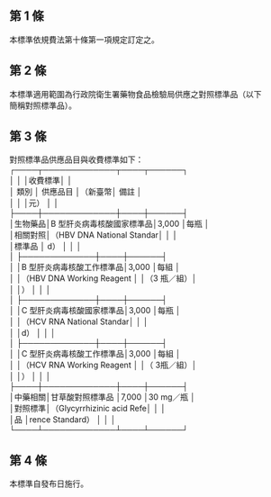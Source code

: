 第 1 條
-------
本標準依規費法第十條第一項規定訂定之。

第 2 條
-------
本標準適用範圍為行政院衛生署藥物食品檢驗局供應之對照標準品（以下  
簡稱對照標準品）。

第 3 條
-------
對照標準品供應品目與收費標準如下：  
┌────┬─────────────┬────┬──────┐  
│        │                          │收費標準│            │  
│  類別  │        供應品目          │（新臺幣│    備註    │  
│        │                          │元）    │            │  
├────┼─────────────┼────┼──────┤  
│生物藥品│B 型肝炎病毒核酸國家標準品│3,000   │每瓶        │  
│相關對照│（HBV DNA National Standar│        │            │  
│標準品  │ d）                      │        │            │  
│        ├─────────────┼────┼──────┤  
│        │B 型肝炎病毒核酸工作標準品│3,000   │每組        │  
│        │（HBV DNA Working Reagent │        │（3 瓶／組）│  
│        │）                        │        │            │  
│        ├─────────────┼────┼──────┤  
│        │C 型肝炎病毒核酸國家標準品│3,000   │每瓶        │  
│        │（HCV RNA National Standar│        │            │  
│        │d）                       │        │            │  
│        ├─────────────┼────┼──────┤  
│        │C 型肝炎病毒核酸工作標準品│3,000   │每組        │  
│        │（HCV RNA Working Reagent │        │（ 3瓶／組）│  
│        │）                        │        │            │  
├────┼─────────────┼────┼──────┤  
│中藥相關│甘草酸對照標準品          │7,000   │30 mg／瓶   │  
│對照標準│（Glycyrrhizinic acid Refe│        │            │  
│品      │rence Standard）          │        │            │  
└────┴─────────────┴────┴──────┘

第 4 條
-------
本標準自發布日施行。

